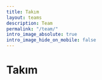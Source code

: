 ```yaml
---
title: Takım
layout: teams
description: Team
permalink: "/team/"
intro_image_absolute: true
intro_image_hide_on_mobile: false
---
```


# Takım
